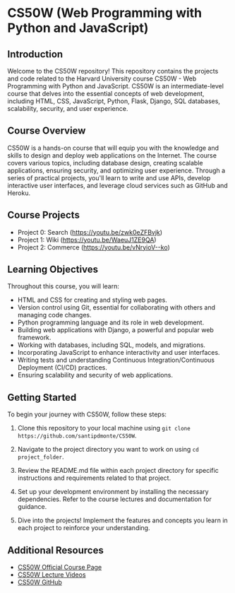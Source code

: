 # CS50W (Web Programming with Python and JavaScript)

## Introduction

Welcome to the CS50W repository! This repository contains the projects and code related to the Harvard University course CS50W - Web Programming with Python and JavaScript. CS50W is an intermediate-level course that delves into the essential concepts of web development, including HTML, CSS, JavaScript, Python, Flask, Django, SQL databases, scalability, security, and user experience.

## Course Overview

CS50W is a hands-on course that will equip you with the knowledge and skills to design and deploy web applications on the Internet. The course covers various topics, including database design, creating scalable applications, ensuring security, and optimizing user experience. Through a series of practical projects, you'll learn to write and use APIs, develop interactive user interfaces, and leverage cloud services such as GitHub and Heroku.

## Course Projects
* Project 0: Search (https://youtu.be/zwk0eZFBvjk)
* Project 1: Wiki (https://youtu.be/WaeuJ1ZE9QA)
* Project 2: Commerce (https://youtu.be/vNryioV--ko)

## Learning Objectives

Throughout this course, you will learn:

- HTML and CSS for creating and styling web pages.
- Version control using Git, essential for collaborating with others and managing code changes.
- Python programming language and its role in web development.
- Building web applications with Django, a powerful and popular web framework.
- Working with databases, including SQL, models, and migrations.
- Incorporating JavaScript to enhance interactivity and user interfaces.
- Writing tests and understanding Continuous Integration/Continuous Deployment (CI/CD) practices.
- Ensuring scalability and security of web applications.

## Getting Started

To begin your journey with CS50W, follow these steps:

1. Clone this repository to your local machine using `git clone https://github.com/santipdmonte/CS50W`.

2. Navigate to the project directory you want to work on using `cd project_folder`.

3. Review the README.md file within each project directory for specific instructions and requirements related to that project.

4. Set up your development environment by installing the necessary dependencies. Refer to the course lectures and documentation for guidance.

5. Dive into the projects! Implement the features and concepts you learn in each project to reinforce your understanding.

## Additional Resources

- [CS50W Official Course Page](https://cs50.harvard.edu/web/)
- [CS50W Lecture Videos](https://www.youtube.com/playlist?list=PLhQjrBD2T382Nz7z1AEXmioc27axa19Kv)
- [CS50W GitHub](https://github.com/cs50/web)


